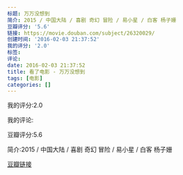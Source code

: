 ```yaml
---
标题: 万万没想到
简介: 2015 / 中国大陆 / 喜剧 奇幻 冒险 / 易小星 / 白客 杨子姗
豆瓣评分: '5.6'
链接: https://movie.douban.com/subject/26320029/
创建时间: '2016-02-03 21:37:52'
我的评分: '2.0'
标签:
评论:
date: 2016-02-03 21:37:52
title: 看了电影 - 万万没想到
tags: [电影]
categories: []
---
```


我的评分:2.0

我的评论:

豆瓣评分:5.6

简介:2015 / 中国大陆 / 喜剧 奇幻 冒险 / 易小星 / 白客 杨子姗

[豆瓣链接](https://movie.douban.com/subject/26320029/)

